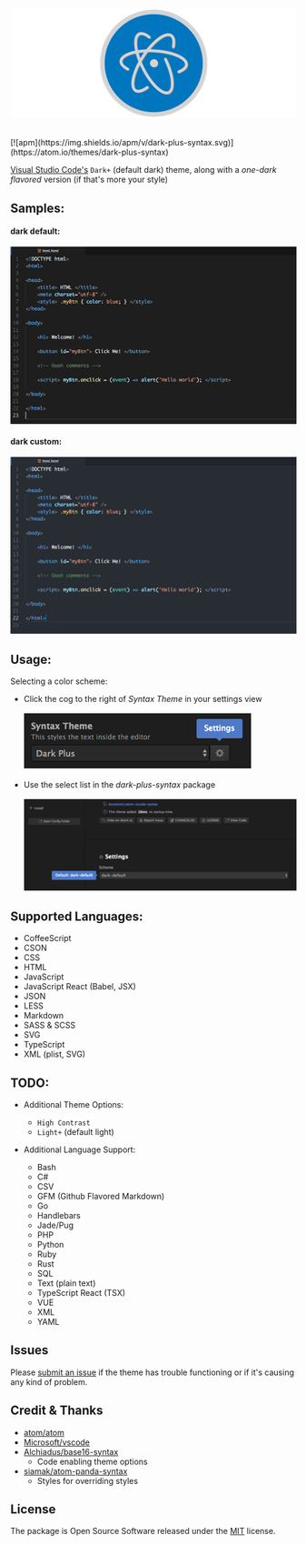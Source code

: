 ![atom-vscode](https://raw.githubusercontent.com/dunstontc/atom-vscode-syntax/dev/images/atom-vscode-banner.png)

<br/>
[![apm](https://img.shields.io/apm/v/dark-plus-syntax.svg)](https://atom.io/themes/dark-plus-syntax)
<!-- <span style="text-align:center;">[![apm](https://img.shields.io/apm/v/dark-plus-syntax.svg)](https://atom.io/themes/dark-plus-syntax)</span> -->

[Visual Studio Code's](https://github.com/Microsoft/vscode/) `Dark+` (default dark) theme, along with a _one-dark flavored_ version (if that's more your style)<br/>


## Samples:

#### dark default:
![dark default](https://raw.githubusercontent.com/dunstontc/atom-vscode-syntax/dev/images/html-default.png)


#### dark custom:
![dark custom](https://raw.githubusercontent.com/dunstontc/atom-vscode-syntax/dev/images/html-custom.png)


## Usage:
Selecting a color scheme:
- Click the cog to the right of _Syntax Theme_ in your settings view <br/><br/>
    ![settings-view](https://raw.githubusercontent.com/dunstontc/atom-vscode-syntax/dev/images/usage-1.png) <br/><br/>
- Use the select list in the _dark-plus-syntax_ package <br/><br/>
    ![dark-plus-settings](https://raw.githubusercontent.com/dunstontc/atom-vscode-syntax/dev/images/usage-two.png)


## Supported Languages:
- CoffeeScript
- CSON
- CSS
- HTML
- JavaScript
- JavaScript React (Babel, JSX)
- JSON
- LESS
- Markdown
- SASS & SCSS
- SVG
- TypeScript
- XML (plist, SVG)


## TODO:

- Additional Theme Options:
  - `High Contrast`
  - `Light+` (default light)


- Additional Language Support:
  - Bash
  - C#
  - CSV
  - GFM (Github Flavored Markdown)
  - Go
  - Handlebars
  - Jade/Pug
  - PHP
  - Python
  - Ruby
  - Rust
  - SQL
  - Text (plain text)
  - TypeScript React (TSX)
  - VUE
  - XML
  - YAML

## Issues
Please [submit an issue](https://github.com/dunstontc/atom-vscode-syntax/issues) if the theme has trouble functioning or if it's causing any kind of problem.


## Credit & Thanks
- [atom/atom](https://github.com/atom/atom)
- [Microsoft/vscode](https://github.com/Microsoft/vscode)
- [Alchiadus/base16-syntax](https://github.com/Alchiadus/base16-syntax)
  - Code enabling theme options
- [siamak/atom-panda-syntax](https://github.com/siamak/atom-panda-syntax)
  - Styles for overriding styles


## License
The package is Open Source Software released under the [MIT](https://github.com/dunstontc/atom-vscode-syntax/blob/master/LICENSE.md) license.
